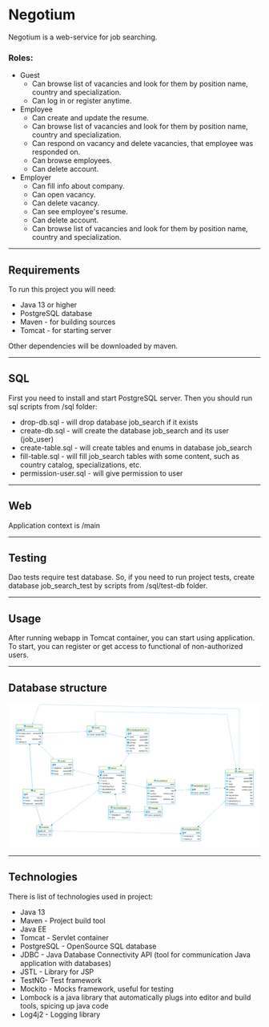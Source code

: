 # Negotium

Negotium is a web-service for job searching.


### Roles:
- Guest 
    - Can browse list of vacancies and look for them by position name, country and specialization.
    - Can log in or register anytime. 
- Employee 
    - Can create and update the resume.
    - Can browse list of vacancies and look for them by position name, country and specialization.
    - Can respond on vacancy and delete vacancies, that employee was responded on.
    - Can browse employees.
    - Can delete account.
- Employer 
  - Can fill info about company.
  - Can open vacancy.
  - Can delete vacancy.
  - Can see employee's resume.
  - Can delete account.
  - Can browse list of vacancies and look for them by position name, country and specialization.

___
## Requirements

To run this project you will need:
- Java 13 or higher
- PostgreSQL database
- Maven - for building sources
- Tomcat - for starting server

Other dependencies will be downloaded by maven.
___
## SQL 

First you need to install and start PostgreSQL server. Then you should run sql scripts
from /sql folder:
- drop-db.sql - will drop database job_search if it exists
- create-db.sql - will create the database job_search and its user (job_user)
- create-table.sql - will create tables and enums in database job_search
- fill-table.sql - will fill job_search tables with some content, such as country catalog,
  specializations, etc.
- permission-user.sql - will give permission to user

___

## Web 

Application context is /main
___
## Testing

Dao tests require test database. So, if you need to run project tests, create database
job_search_test by scripts from /sql/test-db folder.


___
## Usage
After running webapp in Tomcat container, you can start using application. 
To start, you can register or get access to functional of non-authorized users.


___
## Database structure

![](https://github.com/Pokemon3108/job-search/blob/master/readme/db-structure.png "Job_search_db")
___
## Technologies

There is list of technologies used in project:
- Java 13
- Maven - Project build tool
- Java EE
- Tomcat - Servlet container
- PostgreSQL - OpenSource SQL database
- JDBC - Java Database Connectivity API (tool for communication Java application with databases)
- JSTL - Library for JSP
- TestNG- Test framework
- Mockito - Mocks framework, useful for testing
- Lombock  is a java library that automatically plugs into editor and build tools, spicing up java code
- Log4j2 - Logging library